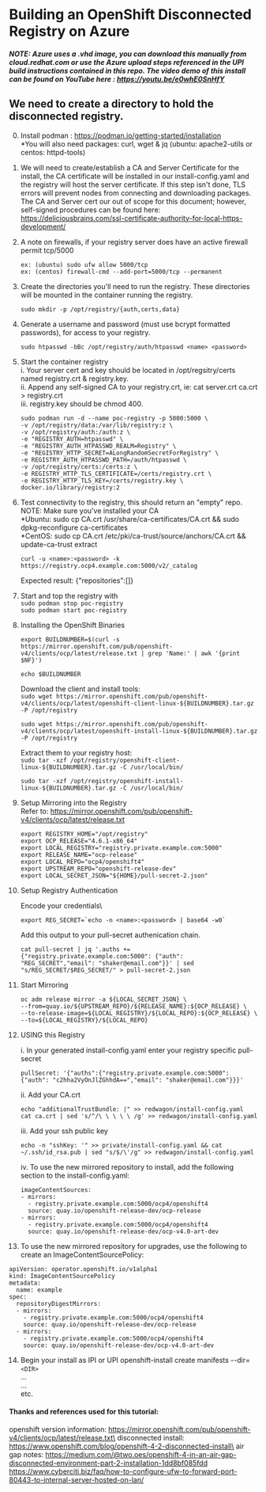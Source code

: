 
# Building an OpenShift Disconnected Registry on Azure
##### NOTE: Azure uses a .vhd image, you can download this manually from cloud.redhat.com or use the Azure upload steps referenced in the UPI build instructions contained in this repo. The video demo of this install can be found on YouTube here : https://youtu.be/e0whE0SnHfY


## We need to create a directory to hold the disconnected registry.

0. Install podman : https://podman.io/getting-started/installation \
*You will also need packages: curl, wget & jq (ubuntu: apache2-utils or centos: httpd-tools)

1. We will need to create/establish a CA and Server Certificate for the install, the  CA certificate will be installed in our install-config.yaml and the registry will host the server certificate. If this step isn't done, TLS errors will prevent nodes from connecting and downloading packages. The CA and Server cert our out of scope for this document; however, self-signed procedures can be found here: \
https://deliciousbrains.com/ssl-certificate-authority-for-local-https-development/

2. A note on firewalls, if your registry server does have an active firewall permit tcp/5000

    `ex: (ubuntu) sudo ufw allow 5000/tcp`\
    `ex: (centos) firewall-cmd --add-port=5000/tcp --permanent`

3. Create the directories you'll need to run the registry. These directories will be mounted in the container running the registry.

    `sudo mkdir -p /opt/registry/{auth,certs,data}`

4. Generate a username and password (must use bcrypt formatted passwords), for access to your registry.

    `sudo htpasswd -bBc /opt/registry/auth/htpasswd <name> <password>`

5. Start the container registry \
i. Your server cert and key should be located in /opt/regsitry/certs named registry.crt & registry.key. \
ii. Append any self-signed CA to your registry.crt, ie: cat server.crt ca.crt > registry.crt \
iii. registry.key should be chmod 400.
    ```
    sudo podman run -d --name poc-registry -p 5000:5000 \
    -v /opt/registry/data:/var/lib/registry:z \
    -v /opt/registry/auth:/auth:z \
    -e "REGISTRY_AUTH=htpasswd" \
    -e "REGISTRY_AUTH_HTPASSWD_REALM=Registry" \
    -e "REGISTRY_HTTP_SECRET=ALongRandomSecretForRegistry" \
    -e REGISTRY_AUTH_HTPASSWD_PATH=/auth/htpasswd \
    -v /opt/registry/certs:/certs:z \
    -e REGISTRY_HTTP_TLS_CERTIFICATE=/certs/registry.crt \
    -e REGISTRY_HTTP_TLS_KEY=/certs/registry.key \
    docker.io/library/registry:2
    ```
6. Test connectivity to the registry, this should return an "empty" repo.\
NOTE: Make sure you've installed your CA \
*Ubuntu: sudo cp CA.crt /usr/share/ca-certificates/CA.crt && sudo dpkg-reconfigure ca-certificates \
*CentOS: sudo cp CA.crt /etc/pki/ca-trust/source/anchors/CA.crt && update-ca-trust extract

    `curl -u <name>:<password> -k https://registry.ocp4.example.com:5000/v2/_catalog`

    Expected result: {"repositories":[]}

7. Start and top the registry with \
    `sudo podman stop poc-registry`\
    `sudo podman start poc-registry`

8. Installing the OpenShift Binaries

    `export BUILDNUMBER=$(curl -s https://mirror.openshift.com/pub/openshift-v4/clients/ocp/latest/release.txt | grep 'Name:' | awk '{print $NF}')`

    `echo $BUILDNUMBER`

    Download the client and install tools:\
        `sudo wget https://mirror.openshift.com/pub/openshift-v4/clients/ocp/latest/openshift-client-linux-${BUILDNUMBER}.tar.gz -P /opt/registry`

      `sudo wget https://mirror.openshift.com/pub/openshift-v4/clients/ocp/latest/openshift-install-linux-${BUILDNUMBER}.tar.gz -P /opt/registry`

    Extract them to your registry host:\
    `sudo tar -xzf /opt/registry/openshift-client-linux-${BUILDNUMBER}.tar.gz -C /usr/local/bin/`

    `sudo tar -xzf /opt/registry/openshift-install-linux-${BUILDNUMBER}.tar.gz -C /usr/local/bin/`

9. Setup Mirroring into the Registry\
Refer to: https://mirror.openshift.com/pub/openshift-v4/clients/ocp/latest/release.txt
    ```
    export REGISTRY_HOME="/opt/registry"
    export OCP_RELEASE="4.6.1-x86_64"
    export LOCAL_REGISTRY="registry.private.example.com:5000"
    export RELEASE_NAME="ocp-release"
    export LOCAL_REPO="ocp4/openshift4"
    export UPSTREAM_REPO="openshift-release-dev"
    export LOCAL_SECRET_JSON="${HOME}/pull-secret-2.json"
    ```
10. Setup Registry Authentication

    Encode your credentials\
    ```
    export REG_SECRET=`echo -n <name>:<password> | base64 -w0`
    ```
    Add this output to your pull-secret authenication chain.

    `cat pull-secret | jq '.auths += {"registry.private.example.com:5000": {"auth": "REG_SECRET","email": "shaker@email.com"}}' | sed "s/REG_SECRET/$REG_SECRET/" > pull-secret-2.json`

11. Start Mirroring
    ```
    oc adm release mirror -a ${LOCAL_SECRET_JSON} \
    --from=quay.io/${UPSTREAM_REPO}/${RELEASE_NAME}:${OCP_RELEASE} \
    --to-release-image=${LOCAL_REGISTRY}/${LOCAL_REPO}:${OCP_RELEASE} \
    --to=${LOCAL_REGISTRY}/${LOCAL_REPO}
    ```

12. USING this Registry

    i. In your generated install-config.yaml enter your registry specific pull-secret
    ```
    pullSecret: '{"auths":{"registry.private.example.com:5000": {"auth": "c2hha2VyOnJlZGhhdA==","email": "shaker@email.com"}}}'
    ```
    ii. Add your CA.crt 
    ```
    echo "additionalTrustBundle: |" >> redwagon/install-config.yaml
    cat ca.crt | sed 's/^/\ \ \ \ \ /g' >> redwagon/install-config.yaml
    ```
    iii. Add your ssh public key
    ```
    echo -n "sshKey: '" >> private/install-config.yaml && cat ~/.ssh/id_rsa.pub | sed "s/$/\'/g" >> redwagon/install-config.yaml
    ```

    iv. To use the new mirrored repository to install, add the following section to the install-config.yaml:

    ```
    imageContentSources:
    - mirrors:
      - registry.private.example.com:5000/ocp4/openshift4
      source: quay.io/openshift-release-dev/ocp-release
    - mirrors:
      - registry.private.example.com:5000/ocp4/openshift4
      source: quay.io/openshift-release-dev/ocp-v4.0-art-dev
    ```

13. To use the new mirrored repository for upgrades, use the following to create an ImageContentSourcePolicy:
```
apiVersion: operator.openshift.io/v1alpha1
kind: ImageContentSourcePolicy
metadata:
  name: example
spec:
  repositoryDigestMirrors:
  - mirrors:
    - registry.private.example.com:5000/ocp4/openshift4
    source: quay.io/openshift-release-dev/ocp-release
  - mirrors:
    - registry.private.example.com:5000/ocp4/openshift4
    source: quay.io/openshift-release-dev/ocp-v4.0-art-dev
```

14. Begin your install as IPI or UPI
openshift-install create manifests --dir=`<DIR>`\
...\
...\
etc.

#### Thanks and references used for this tutorial:
openshift version information: https://mirror.openshift.com/pub/openshift-v4/clients/ocp/latest/release.txt\
disconnected install: https://www.openshift.com/blog/openshift-4-2-disconnected-install\
air gap notes: https://medium.com/@two.oes/openshift-4-in-an-air-gap-disconnected-environment-part-2-installation-1dd8bf085fdd
https://www.cyberciti.biz/faq/how-to-configure-ufw-to-forward-port-80443-to-internal-server-hosted-on-lan/
